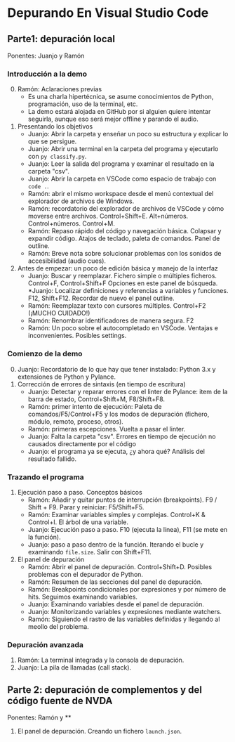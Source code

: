 # Depurando En Visual Studio Code

## Parte1: depuración local

Ponentes: Juanjo y Ramón

### Introducción a la demo

0. Ramón: Aclaraciones previas
   * Es una charla hipertécnica, se asume conocimientos de Python, programación, uso de la terminal, etc.
   * La demo estará alojada en GitHub por si alguien quiere intentar seguirla, aunque eso será mejor offline y parando el audio.
1. Presentando los objetivos
   * Juanjo: Abrir la carpeta y enseñar un poco su estructura y explicar lo que se persigue.
   * Juanjo: Abrir una terminal en la carpeta del programa y ejecutarlo con `py classify.py`.
   * Juanjo: Leer la salida del programa y examinar el resultado en la carpeta "csv".
   * Juanjo: Abrir la carpeta en VSCode como espacio de trabajo con `code .`.
   * Ramón: abrir el mismo workspace desde el menú contextual del explorador de archivos de Windows.
   * Ramón: recordatorio del explorador de archivos de VSCode y cómo moverse entre archivos. Control+Shift+E. Alt+números. Control+números. Control+M.
   * Ramón: Repaso rápido del código y navegación básica. Colapsar y expandir código. Atajos de teclado, paleta de comandos. Panel de outline.
   * Ramón: Breve nota sobre solucionar problemas con los sonidos de accesibilidad (audio cues).
2. Antes de empezar: un poco de edición básica y manejo de la interfaz
   * Juanjo: Buscar y reemplazar. Fichero simple o múltiples ficheros. Control+F, Control+Shift+F Opciones en este panel de búsqueda.
   *Juanjo: Localizar definiciones y referencias a variables y funciones. F12, Shift+F12. Recordar de nuevo el panel outline.
   * Ramón: Reemplazar texto con cursores múltiples. Control+F2 (¡MUCHO CUIDADO!)
   * Ramón: Renombrar identificadores de manera segura. F2
   * Ramón: Un poco sobre el autocompletado en VSCode. Ventajas e inconvenientes. Posibles settings.

### Comienzo de la demo

0. Juanjo: Recordatorio de lo que hay que tener instalado: Python 3.x y extensiones de Python y Pylance.
1. Corrección de errores de sintaxis (en tiempo de escritura)
   * Juanjo: Detectar y reparar errores con el linter de Pylance: item de la barra de estado, Control+Shift+M, F8/Shift+F8.
   * Ramón: primer intento de ejecución: Paleta de comandos/F5/Control+F5 y los modos de depuración (fichero, módulo, remoto, proceso, otros).
   * Ramón: primeras escepciones. Vuelta a pasar el linter.
   * Juanjo: Falta la carpeta "csv". Errores en tiempo de ejecución no causados directamente por el código
   * Juanjo: el programa ya se ejecuta, ¿y ahora qué? Análisis del resultado fallido.

### Trazando el programa

1. Ejecución paso a paso. Conceptos básicos
   * Ramón: Añadir y quitar puntos de interrupción (breakpoints). F9 / Shift + F9. Parar y reiniciar: F5/Shift+F5.
   * Ramón: Examinar variables simples y complejas. Control+K & Control+I. El árbol de una variable.
   * Juanjo: Ejecución paso a paso. F10 (ejecuta la línea), F11 (se mete en la función).
   * Juanjo: paso a paso dentro de la función. Iterando el bucle y examinando `file.size`. Salir con Shift+F11.
2. El panel de depuración
   * Ramón: Abrir el panel de depuración. Control+Shift+D. Posibles problemas con el depurador de Python.
   * Ramón: Resumen de las secciones del panel de depuración.
   * Ramón: Breakpoints condicionales por expresiones y por número de hits. Seguimos examinando variables.
   * Juanjo: Examinando variables desde el panel de depuración.
   * Juanjo: Monitorizando variables y expresiones mediante watchers.
   * Ramón: Siguiendo el rastro de las variables definidas y llegando al meollo del problema.

### Depuración avanzada

1. Ramón: La terminal integrada y la consola de depuración.
2. Juanjo: La pila de llamadas (call stack).

## Parte 2: depuración de complementos y del código fuente de NVDA

Ponentes: Ramón y **

1. El panel de depuración. Creando un fichero `launch.json`.
